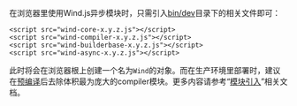 在浏览器里使用Wind.js异步模块时，只需引入[bin/dev](https://github.com/JeffreyZhao/wind/tree/master/bin/dev)目录下的相关文件即可：

    <script src="wind-core-x.y.z.js"></script>
    <script src="wind-compiler-x.y.z.js"></script>
    <script src="wind-builderbase-x.y.z.js"></script>
    <script src="wind-async-x.y.z.js"></script>

此时将会在浏览器根上创建一个名为`Wind`的对象。而在生产环境里部署时，建议在[预编译]({{root_url}}/docs/aot/)后去除体积最为庞大的compiler模块。更多内容请参考“[模块引入]({{root_url}}/docs/importing/)”相关文档。